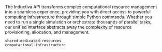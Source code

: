 ```{include}
```

The Inductiva API transforms complex computational resource management into a seamless experience, providing you with direct access to powerful computing infrastructure through simple Python commands. Whether you need to run a single simulation or orchestrate thousands of parallel tasks, our unified interface abstracts away the complexity of resource provisioning, allocation, and management.

```{toctree}
shared-dedicated-resources
computational-infrastructure
```

